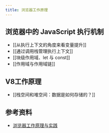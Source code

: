 ```yaml
---
title: 浏览器工作原理
---
```

## 浏览器中的 JavaScript 执行机制

- [[从执行上下文的角度来看变量提升]]
- [[通过调用栈管理执行上下文]]
- [[块级作用域、let 与 const]]
- [[作用域与作用域链]]

## V8工作原理

- [[栈空间和堆空间：数据是如何存储的？]]

## 参考资料

- [浏览器工作原理与实践](https://time.geekbang.org/column/article/119046)